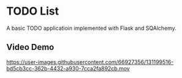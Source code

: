 # TODO List
A basic TODO applicatioin implemented with Flask and SQAlchemy.



## Video Demo
https://user-images.githubusercontent.com/66927356/131199516-bd5cb3cc-362b-4432-a930-7cca2fa892cb.mov

